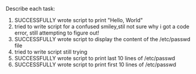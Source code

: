 Describe each task:
1. SUCCESSFULLY wrote script to print "Hello, World"
2. tried to write script for a confused smiley,stil not sure why i got a code error, still attempting to figure out!
3. SUCCESSFULLY wrote script to display the content of the /etc/passwd file
4. tried to write script still trying
5. SUCCESSFULLY wrote script to print last 10 lines of /etc/passwd
6. SUCCESSFULLY wrote script to print first 10 lines of /etc/passwd
